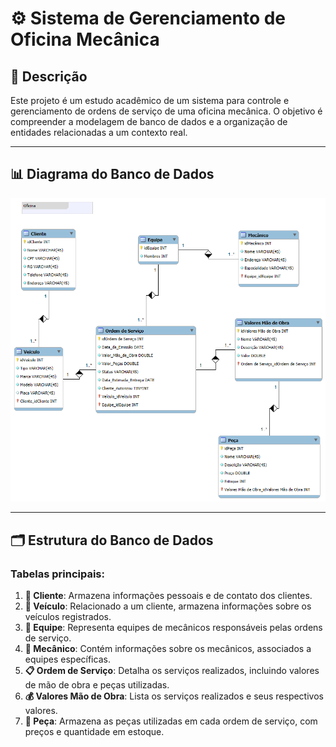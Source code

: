 # ⚙️ Sistema de Gerenciamento de Oficina Mecânica

## 📄 Descrição
Este projeto é um estudo acadêmico de um sistema para controle e gerenciamento de ordens de serviço de uma oficina mecânica. O objetivo é compreender a modelagem de banco de dados e a organização de entidades relacionadas a um contexto real.

---

## 📊 Diagrama do Banco de Dados
![Diagrama do Banco de Dados](oficina.png)

---

## 🗂️ Estrutura do Banco de Dados

### Tabelas principais:
1. **👤 Cliente**: Armazena informações pessoais e de contato dos clientes.
2. **🚗 Veículo**: Relacionado a um cliente, armazena informações sobre os veículos registrados.
3. **👥 Equipe**: Representa equipes de mecânicos responsáveis pelas ordens de serviço.
4. **🔧 Mecânico**: Contém informações sobre os mecânicos, associados a equipes específicas.
5. **📋 Ordem de Serviço**: Detalha os serviços realizados, incluindo valores de mão de obra e peças utilizadas.
6. **💰 Valores Mão de Obra**: Lista os serviços realizados e seus respectivos valores.
7. **🔩 Peça**: Armazena as peças utilizadas em cada ordem de serviço, com preços e quantidade em estoque.

